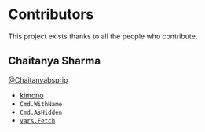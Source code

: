 # Contributors

This project exists thanks to all the people who contribute.

## Chaitanya Sharma

[@Chaitanyabsprip](https://github.com/Chaitanyabsprip)

- [kimono](cmds/kimono)
- `Cmd.WithName`
- `Cmd.AsHidden`
- [`vars.Fetch`]

[`vars.Fetch`]: https://www.twitch.tv/rwxrob/clip/DistinctShinyOstrichVoHiYo-pHpcGa5QaREySHil
